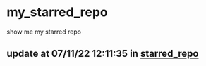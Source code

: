 # my_starred_repo
show me my starred repo

update at 07/11/22 12:11:35 in [starred_repo](./index.html)
---

